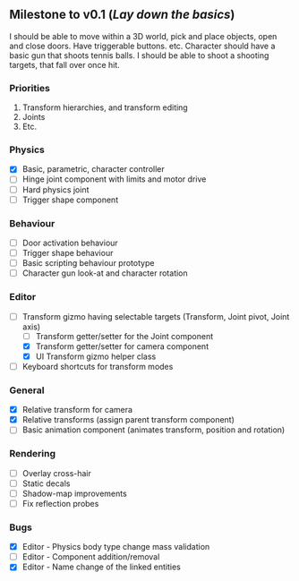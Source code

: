## Milestone to v0.1 (_Lay down the basics_)

I should be able to move within a 3D world, pick and place objects, open and close doors. Have triggerable buttons. etc.
Character should have a basic gun that shoots tennis balls. I should be able to shoot a shooting targets, that fall over once hit.

### Priorities
1. Transform hierarchies, and transform editing
2. Joints 
3. Etc.

### Physics
- [x] Basic, parametric, character controller
- [ ] Hinge joint component with limits and motor drive
- [ ] Hard physics joint
- [ ] Trigger shape component

### Behaviour
- [ ] Door activation behaviour
- [ ] Trigger shape behaviour
- [ ] Basic scripting behaviour prototype
- [ ] Character gun look-at and character rotation 

### Editor
- [ ] Transform gizmo having selectable targets (Transform, Joint pivot, Joint axis)
  - [ ] Transform getter/setter for the Joint component
  - [x] Transform getter/setter for camera component
  - [x] UI Transform gizmo helper class
- [ ] Keyboard shortcuts for transform modes

### General
- [x] Relative transform for camera 
- [x] Relative transforms (assign parent transform component)
- [ ] Basic animation component (animates transform, position and rotation)

### Rendering
- [ ] Overlay cross-hair
- [ ] Static decals
- [ ] Shadow-map improvements
- [ ] Fix reflection probes

### Bugs
 - [x] Editor - Physics body type change mass validation
 - [ ] Editor - Component addition/removal
 - [x] Editor - Name change of the linked entities